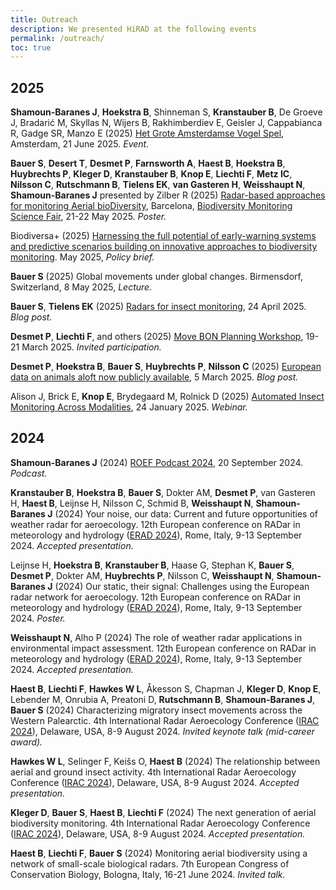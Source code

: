 ```yaml
---
title: Outreach
description: We presented HiRAD at the following events
permalink: /outreach/
toc: true
---
```


## 2025

**Shamoun-Baranes J**, **Hoekstra B**, Shinneman S, **Kranstauber B**, De Groeve J, Bradarić M, Skyllas N, Wijers B, Rakhimberdiev E, Geisler J, Cappabianca R, Gadge SR, Manzo E (2025) [Het Grote Amsterdamse Vogel Spel](https://opdering.amsterdam/activity/stad-van-de-toekomst-op-de-ring/), Amsterdam, 21 June 2025. _Event._ 

**Bauer S**, **Desert T**, **Desmet P**, **Farnsworth A**, **Haest B**, **Hoekstra B**, **Huybrechts P**, **Kleger D**, **Kranstauber B**, **Knop E**, **Liechti F**, **Metz IC**, **Nilsson C**, **Rutschmann B**, **Tielens EK**, **van Gasteren H**, **Weisshaupt N**, **Shamoun-Baranes J** presented by Zilber R (2025) [Radar-based approaches for monitoring Aerial bioDiversity](/assets/documentss/HiRAD_science_fair_poster_final.pdf), Barcelona, [Biodiversity Monitoring Science Fair](https://www.biodiversa.eu/2025/06/19/event-connecting-people-technology-and-data-for-biodiversity-monitoring/), 21-22 May 2025. _Poster._

Biodiversa+ (2025) [Harnessing the full potential of early-warning systems and predictive scenarios building on innovative approaches to biodiversity monitoring](https://www.biodiversa.eu/2024/10/24/the-ability-of-scenarios-to-develop-cross-sectoral-capacities-and-support-foresight-and-anticipatory-governance-in-ensuring-ecosystem-resilience/). May 2025, _Policy brief._

**Bauer S** (2025) Global movements under global changes. Birmensdorf, Switzerland, 8 May 2025, _Lecture._

**Bauer S**, **Tielens EK** (2025) [Radars for insect monitoring](https://biocommunication.org/en/insects360/insect-biodiversity/radars-for-insect-monitoring/), 24 April 2025. _Blog post._

**Desmet P**, **Liechti F**, and others (2025) [Move BON Planning Workshop](https://movementoflife.si.edu/move-bon-planning-workshop/), 19-21 March 2025. _Invited participation._

**Desmet P**, **Hoekstra B**, **Bauer S**, **Huybrechts P**, **Nilsson C** (2025) [European data on animals aloft now publicly available](https://communities.springernature.com/posts/european-data-on-animals-aloft-now-publicly-available), 5 March 2025. _Blog post._

Alison J, Brick E, **Knop E**, Brydegaard M, Rolnick D (2025) [Automated Insect Monitoring Across Modalities](https://wildlabs.net/event/automated-insect-monitoring-across-modalities), 24 January 2025. _Webinar._

## 2024

**Shamoun-Baranes J** (2024) [ROEF Podcast 2024](https://roefamsterdam.nl/podcast-roef-2024/), 20 September 2024. _Podcast._

**Kranstauber B**, **Hoekstra B**, **Bauer S**, Dokter AM, **Desmet P**, van Gasteren H, **Haest B**, Leijnse H, Nilsson C, Schmid B, **Weisshaupt N**, **Shamoun-Baranes J** (2024) Your noise, our data: Current and future opportunities of weather radar for aeroecology. 12th European conference on RADar in meteorology and hydrology ([ERAD 2024](https://www.erad2024.it/)), Rome, Italy, 9-13 September 2024. _Accepted presentation._

Leijnse H, **Hoekstra B**, **Kranstauber B**, Haase G, Stephan K, **Bauer S**, **Desmet P**, Dokter AM, **Huybrechts P**, Nilsson C, **Weisshaupt N**, **Shamoun-Baranes J** (2024) Our static, their signal: Challenges using the European radar network for aeroecology. 12th European conference on RADar in meteorology and hydrology ([ERAD 2024](https://www.erad2024.it/)), Rome, Italy, 9-13 September 2024. _Poster._

**Weisshaupt N**, Alho P (2024) The role of weather radar applications in environmental impact assessment. 12th European conference on RADar in meteorology and hydrology ([ERAD 2024](https://www.erad2024.it/)), Rome, Italy, 9-13 September 2024. _Accepted presentation._

**Haest B**, **Liechti F**, **Hawkes W L**, Åkesson S, Chapman J, **Kleger D**, **Knop E**, Lebender M, Onrubia A, Preatoni D, **Rutschmann B**, **Shamoun-Baranes J**, **Bauer S** (2024) Characterizing migratory insect movements across the Western Palearctic. 4th International Radar Aeroecology Conference ([IRAC 2024](https://sites.udel.edu/aeroecologyprogram/irac2024/)), Delaware, USA, 8-9 August 2024. _Invited keynote talk (mid-career award)._

**Hawkes W L**, Selinger F, Keišs O, **Haest B** (2024) The relationship between aerial and ground insect activity. 4th International Radar Aeroecology Conference ([IRAC 2024](https://sites.udel.edu/aeroecologyprogram/irac2024/)), Delaware, USA, 8-9 August 2024. _Accepted presentation._

**Kleger D**, **Bauer S**, **Haest B**, **Liechti F** (2024) The next generation of aerial biodiversity monitoring. 4th International Radar Aeroecology Conference ([IRAC 2024](https://sites.udel.edu/aeroecologyprogram/irac2024/)), Delaware, USA, 8-9 August 2024. _Accepted presentation._

**Haest B**, **Liechti F**, **Bauer S** (2024) Monitoring aerial biodiversity using a network of small-scale biological radars. 7th European Congress of Conservation Biology, Bologna, Italy, 16-21 June 2024. _Invited talk._
